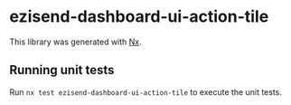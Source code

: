 # ezisend-dashboard-ui-action-tile

This library was generated with [Nx](https://nx.dev).

## Running unit tests

Run `nx test ezisend-dashboard-ui-action-tile` to execute the unit tests.
